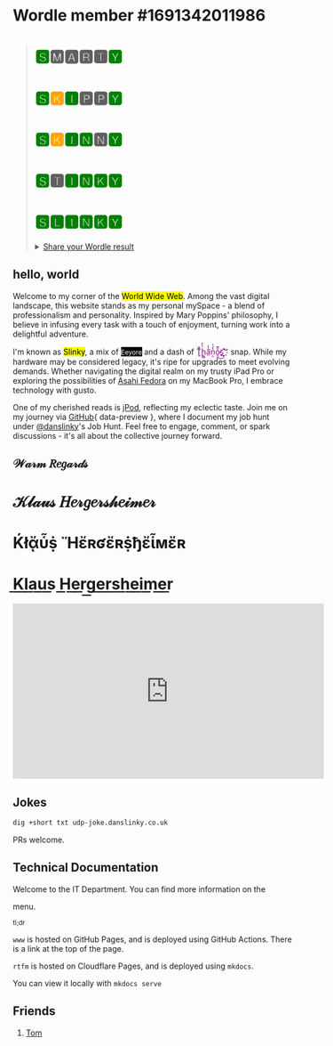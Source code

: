 # Wordle member #1691342011986

<blockquote>
<h1><span style=color:green>🆂</span>🅼🅰🆁🆃<span style=color:green>🆈</span></h1>
<h1><span style=color:green>🆂</span><span style=color:orange>🅺</span><span style=color:green>🅸</span>🅿🅿<span style=color:green>🆈</span></h1>
<h1><span style=color:green>🆂</span><span style=color:orange>🅺</span><span style=color:green>🅸🅽</span>🅽<span style=color:green>🆈</span></h1>
<h1><span style=color:green>🆂</span>🆃<span style=color:green>🅸🅽🅺🆈</span></h1>
<h1><span style=color:green>🆂🅻🅸🅽🅺🆈</span></h1>
<citation>
<details>
<summary><a href="javascript:alert('Cyber! Cyber! Cyber!')">Share your Wordle result</a></summary>
<script src="https://gist.github.com/danslinky/efd6068644802b0c89fa2a488dde4380.js"></script>
</citation>
</blockquote>
</details>

## hello, world

Welcome to my corner of the <mark>World Wide Web</mark>. Among the vast digital landscape, this website stands as my personal mySpace - a blend of professionalism and personality. Inspired by Mary Poppins' philosophy, I believe in infusing every task with a touch of enjoyment, turning work into a delightful adventure.

I'm known as <mark><large>Slinky</large></mark>, a mix of <mark style=color:white;background-color:black><small>Eeyore</small></mark>  and a dash of <mark style=color:purple;background-color:transparent>T̨͈͗̌ͥḣ̖̻͛̓ā̤̓̍͘ṇ̤͛̒̍o̯̱̊͊͢s̠҉͍͊ͅ''</mark> snap. While my hardware may be considered legacy, it's ripe for upgrades to meet evolving demands. Whether navigating the digital realm on my trusty iPad Pro or exploring the possibilities of [Asahi Fedora](https://asahilinux.org/) on my MacBook Pro, I embrace technology with gusto.

One of my cherished reads is [jPod](jpod.md), reflecting my eclectic taste. Join me on my journey via [GitHub](github.md){ data-preview }, where I document my job hunt under [@danslinky](https://github.com/danslinky)'s Job Hunt. Feel free to engage, comment, or spark discussions - it's all about the collective journey forward.

<h2>𝒲𝒶𝓇𝓂 𝑅𝑒𝑔𝒶𝓇𝒹𝓈</h2>
<h1>𝒦𝓁𝒶𝓊𝓈 𝐻𝑒𝓇𝑔𝑒𝓇𝓈𝒽𝑒𝒾𝓂𝑒𝓇</h1>
<h1>Ḱłᾄὗṩ Ἤἔʀʛἔʀṩђἔἷмἔʀ</h1>
<h1>K͟l͟a͟u͟s͟ H͟e͟r͟g͟e͟r͟s͟h͟e͟i͟m͟e͟r͟</h1>

<iframe width="560" height="315" src="https://www.youtube.com/embed/TcGUq53OXJc?si=-HF_EE1vSyAPNgv7&amp;clip=UgkxXDTG-KsrnbG0r2rfElML2bWChXObOOb-&amp;clipt=ENjxFhjb9Rc" title="YouTube video player" frameborder="0" allow="accelerometer; autoplay; clipboard-write; encrypted-media; gyroscope; picture-in-picture; web-share" allowfullscreen></iframe>

## Jokes

```sh
dig +short txt udp-joke.danslinky.co.uk
```

PRs welcome.

## Technical Documentation

Welcome to the IT Department. You can find more information on the <nav> menu.

<small>tl;dr</small>

`www` is hosted on GitHub Pages, and is deployed using GitHub Actions. There is a link at the top of the page.

`rtfm` is hosted on Cloudflare Pages, and is deployed using `mkdocs`.

You can view it locally with `mkdocs serve`

## Friends

 1. [Tom](https://en.wikipedia.org/wiki/Tom_Anderson)
 